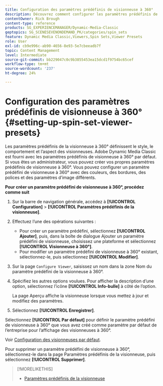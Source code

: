 ```yaml
---
title: Configuration des paramètres prédéfinis de visionneuse à 360°
description: Découvrez comment configurer les paramètres prédéfinis de visionneuse à 360° dans Adobe Dynamic Media Classic.
contentOwner: Rick Brough
content-type: reference
products: SG_EXPERIENCEMANAGER/Dynamic-Media-Classic
geptopics: SG_SCENESEVENONDEMAND_PK/categories/spin_sets
feature: Dynamic Media Classic,Viewers,Spin Sets,Viewer Presets
role: User
exl-id: cb9e996c-ab90-4656-8e93-5e7cbeeadb7f
topic: Content Management
level: Intermediate
source-git-commit: bb229047c0c9b3855453ea15dcd1f9754bc65cef
workflow-type: tm+mt
source-wordcount: '237'
ht-degree: 24%

---
```


# Configuration des paramètres prédéfinis de visionneuse à 360°{#setting-up-spin-set-viewer-presets}

Les paramètres prédéfinis de la visionneuse à 360° définissent le style, le comportement et l’aspect des visionneuses. Adobe Dynamic Media Classic est fourni avec les paramètres prédéfinis de visionneuse à 360° par défaut. Si vous êtes un administrateur, vous pouvez créer vos propres paramètres prédéfinis de visionneuse à 360°. Vous pouvez configurer un paramètre prédéfini de visionneuse à 360° avec des couleurs, des bordures, des polices et des paramètres d’image différents.

**Pour créer un paramètre prédéfini de visionneuse à 360°, procédez comme suit**

1. Sur la barre de navigation générale, accédez à **[!UICONTROL Configuration]** > **[!UICONTROL Paramètres prédéfinis de la visionneuse]**.
1. Effectuez l’une des opérations suivantes :

   * Pour créer un paramètre prédéfini, sélectionnez **[!UICONTROL Ajouter]**, puis, dans la boîte de dialogue Ajouter un paramètre prédéfini de visionneuse, choisissez une plateforme et sélectionnez **[!UICONTROL Visionneuse à 360°]**.
   * Pour modifier un paramètre prédéfini de visionneuse à 360° existant, sélectionnez-le, puis sélectionnez **[!UICONTROL Modifier]**.

1. Sur la page `Configure Viewer`, saisissez un nom dans la zone Nom du paramètre prédéfini de la visionneuse à 360°.
1. Spécifiez les autres options voulues. Pour afficher la description d’une option, sélectionnez l’icône **[!UICONTROL Info-bulle]** à côté de l’option.

   La page Aperçu affiche la visionneuse lorsque vous mettez à jour et modifiez des paramètres.

1. Sélectionnez **[!UICONTROL Enregistrer]**.

Sélectionnez **[!UICONTROL Par défaut]** pour définir le paramètre prédéfini de visionneuse à 360° que vous avez créé comme paramètre par défaut de l’entreprise pour l’affichage des visionneuses à 360°.

Voir [Configuration des visionneuses par défaut](application-setup.md#configuring_default_viewers).

Pour supprimer un paramètre prédéfini de visionneuse à 360°, sélectionnez-le dans la page Paramètres prédéfinis de la visionneuse, puis sélectionnez **[!UICONTROL Supprimer]**.

>[!MORELIKETHIS]
>
>* [Paramètres prédéfinis de la visionneuse](application-setup.md#viewer_presets)
